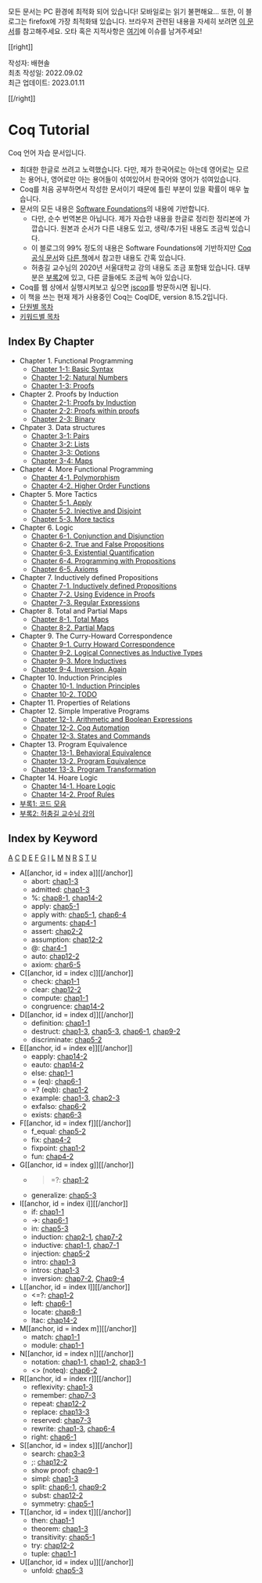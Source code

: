 모든 문서는 PC 환경에 최적화 되어 있습니다! 모바일로는 읽기 불편해요... 또한, 이 블로그는 firefox에 가장 최적화돼 있습니다. 브라우저 관련된 내용을 자세히 보려면 [이 문서](https://baehyunsol.github.io/Browser-Compatibility)를 참고해주세요. 오타 혹은 지적사항은 [여기](https://github.com/baehyunsol/CoqStudy/issues)에 이슈를 남겨주세요!

[[right]]

작성자: 배현솔\
최초 작성일: 2022.09.02\
최근 업데이트: 2023.01.11

[[/right]]

# Coq Tutorial

Coq 언어 자습 문서입니다.

- 최대한 한글로 쓰려고 노력했습니다. 다만, 제가 한국어로는 아는데 영어로는 모르는 용어나, 영어로만 아는 용어들이 섞여있어서 한국어와 영어가 섞여있습니다.
- Coq를 처음 공부하면서 작성한 문서이기 때문에 틀린 부분이 있을 확률이 매우 높습니다.
- 문서의 모든 내용은 [Software Foundations](https://softwarefoundations.cis.upenn.edu/)의 내용에 기반합니다.
  - 다만, 순수 번역본은 아닙니다. 제가 자습한 내용을 한글로 정리한 정리본에 가깝습니다. 원본과 순서가 다른 내용도 있고, 생략/추가된 내용도 조금씩 있습니다.
  - 이 블로그의 99% 정도의 내용은 Software Foundations에 기반하지만 [Coq 공식 문서](https://coq.inria.fr/refman/index.html)와 [다른 책](http://adam.chlipala.net/cpdt/)에서 참고한 내용도 간혹 있습니다.
  - 허충길 교수님의 2020년 서울대학교 강의 내용도 조금 포함돼 있습니다. 대부분은 [부록2](lectures.html)에 있고, 다른 글들에도 조금씩 녹아 있습니다.
- Coq를 웹 상에서 실행시켜보고 싶으면 [jscoq](https://coq.vercel.app/scratchpad.html)를 방문하시면 됩니다.
- 이 책을 쓰는 현재 제가 사용중인 Coq는 CoqIDE, version 8.15.2입니다.
- [단원별 목차](#index-by-chapter)
- [키워드별 목차](#index-by-keyword)

## Index By Chapter

- Chapter 1. Functional Programming
  - [Chapter 1-1: Basic Syntax](Chap1-1.html)
  - [Chapter 1-2: Natural Numbers](Chap1-2.html)
  - [Chapter 1-3: Proofs](Chap1-3.html)
- Chapter 2. Proofs by Induction
  - [Chapter 2-1: Proofs by Induction](Chap2-1.html)
  - [Chapter 2-2: Proofs within proofs](Chap2-2.html)
  - [Chapter 2-3: Binary](Chap2-3.html)
- Chpater 3. Data structures
  - [Chapter 3-1: Pairs](Chap3-1.html)
  - [Chapter 3-2: Lists](Chap3-2.html)
  - [Chapter 3-3: Options](Chap3-3.html)
  - [Chapter 3-4: Maps](Chap3-4.html)
- Chapter 4. More Functional Programming 
  - [Chapter 4-1. Polymorphism](Chap4-1.html)
  - [Chapter 4-2. Higher Order Functions](Chap4-2.html)
- Chapter 5. More Tactics
  - [Chapter 5-1. Apply](Chap5-1.html)
  - [Chapter 5-2. Injective and Disjoint](Chap5-2.html)
  - [Chapter 5-3. More tactics](Chap5-3.html)
- Chapter 6. Logic
  - [Chapter 6-1. Conjunction and Disjunction](Chap6-1.html)
  - [Chapter 6-2. True and False Propositions](Chap6-2.html)
  - [Chapter 6-3. Existential Quantification](Chap6-3.html)
  - [Chapter 6-4. Programming with Propositions](Chap6-4.html)
  - [Chapter 6-5. Axioms](Chap6-5.html)
- Chapter 7. Inductively defined Propositions
  - [Chapter 7-1. Inductively defined Propositions](Chap7-1.html)
  - [Chapter 7-2. Using Evidence in Proofs](Chap7-2.html)
  - [Chapter 7-3. Regular Expressions](Chap7-3.html)
- Chapter 8. Total and Partial Maps
  - [Chapter 8-1. Total Maps](Chap8-1.html)
  - [Chapter 8-2. Partial Maps](Chap8-2.html)
- Chapter 9. The Curry-Howard Correspondence
  - [Chapter 9-1. Curry Howard Correspondence](Chap9-1.html)
  - [Chapter 9-2. Logical Connectives as Inductive Types](Chap9-2.html)
  - [Chapter 9-3. More Inductives](Chap9-3.html)
  - [Chapter 9-4. Inversion, Again](Chap9-4.html)
- Chapter 10. Induction Principles
  - [Chapter 10-1. Induction Principles](Chap10-1.html)
  - [Chapter 10-2. TODO](Chap10-2.html)
- Chapter 11. Properties of Relations
- Chapter 12. Simple Imperative Programs
  - [Chapter 12-1. Arithmetic and Boolean Expressions](Chap12-1.html)
  - [Chpater 12-2. Coq Automation](Chap12-2.html)
  - [Chpater 12-3. States and Commands](Chap12-3.html)
- Chapter 13. Program Equivalence
  - [Chapter 13-1. Behavioral Equivalence](Chap13-1.html)
  - [Chapter 13-2. Program Equivalence](Chap13-2.html)
  - [Chapter 13-3. Program Transformation](Chap13-3.html)
- Chapter 14. Hoare Logic
  - [Chapter 14-1. Hoare Logic](Chap14-1.html)
  - [Chapter 14-2. Proof Rules](Chap14-2.html)
- [부록1: 코드 모음](Appendix.html)
- [부록2: 허충길 교수님 강의](lectures.html)

## Index by Keyword

[A](#indexa) [C](#indexc) [D](#indexd) [E](#indexe) [F](#indexf) [G](#indexg) [I](#indexi) [L](#indexl) [M](#indexm) [N](#indexn) [R](#indexr) [S](#indexs) [T](#indext) [U](#indexu)

- A[[anchor, id = index a]][[/anchor]]
  - abort: [chap1-3](Chap1-3.html#keywordabort)
  - admitted: [chap1-3](Chap1-3.html#keywordadmitted)
  - %: [chap8-1](Chap8-1.html#keywordampersand), [chap14-2](Chap14-2.html#keywordampersand)
  - apply: [chap5-1](Chap5-1.html#keywordapply)
  - apply with: [chap5-1](Chap5-1.html#keywordapplywith), [chap6-4](Chap6-4.html#keywordapplywith)
  - arguments: [chap4-1](Chap4-1.html#keywordarguments)
  - assert: [chap2-2](Chap2-2.html#keywordassert)
  - assumption: [chap12-2](Chap12-2.html#keywordassumption)
  - @: [char4-1](Chap4-1.html#keywordat)
  - auto: [chap12-2](Chap12-2.html#keywordauto)
  - axiom: [char6-5](Chap6-5.html#keywordaxiom)
- C[[anchor, id = index c]][[/anchor]]
  - check: [chap1-1](Chap1-1.html#keywordcheck)
  - clear: [chap12-2](Chap12-2.html#keywordclear)
  - compute: [chap1-1](Chap1-1.html#keywordcompute)
  - congruence: [chap14-2](Chap14-2.html#keywordcongruence)
- D[[anchor, id = index d]][[/anchor]]
  - definition: [chap1-1](Chap1-1.html#keyworddefinition)
  - destruct: [chap1-3](Chap1-3.html#keyworddestruct), [chap5-3](Chap5-3.html#keyworddestruct), [chap6-1](Chap6-1.html#keyworddestruct), [chap9-2](Chap9-2.html#keyworddestruct)
  - discriminate: [chap5-2](Chap5-2.html#keyworddiscriminate)
- E[[anchor, id = index e]][[/anchor]]
  - eapply: [chap14-2](Chap14-2.html#keywordeapply)
  - eauto: [chap14-2](Chap14-2.html#keywordeauto)
  - else: [chap1-1](Chap1-1.html#keywordif)
  - = (eq): [chap6-1](Chap6-1.html#notationeq)
  - =? (eqb): [chap1-2](Chap1-2.html#operatoreqb)
  - example: [chap1-3](Chap1-3.html#keywordexample), [chap2-3](Chap2-3.html#keywordexample)
  - exfalso: [chap6-2](Chap6-2.html#keywordexfalso)
  - exists: [chap6-3](Chap6-3.html#keywordexists)
- F[[anchor, id = index f]][[/anchor]]
  - f_equal: [chap5-2](Chap5-2.html#keywordfequal)
  - fix: [chap4-2](Chap4-2.html#keywordfix)
  - fixpoint: [chap1-2](Chap1-2.html#keywordfixpoint)
  - fun: [chap4-2](Chap4-2.html#keywordfun)
- G[[anchor, id = index g]][[/anchor]]
  - >=?: [chap1-2](Chap1-2.html#operatorgeb)
  - generalize: [chap5-3](Chap5-3.html#keywordgeneralize)
- I[[anchor, id = index i]][[/anchor]]
  - if: [chap1-1](Chap1-1.html#keywordif)
  - ->: [chap6-1](Chap6-1.html#notationimplies)
  - in: [chap5-3](Chap5-3.html#keywordin)
  - induction: [chap2-1](Chap2-1.html#keywordinduction), [chap7-2](Chap7-2.html#keywordinduction)
  - inductive: [chap1-1](Chap1-1.html#keywordinductive), [chap7-1](Chap7-1.html#keywordinductive)
  - injection: [chap5-2](Chap5-2.html#keywordinjection)
  - intro: [chap1-3](Chap1-3.html#keywordintro)
  - intros: [chap1-3](Chap1-3.html#keywordintros)
  - inversion: [chap7-2](Chap7-2.html#keywordinversion), [Chap9-4](Chap9-4.html)
- L[[anchor, id = index l]][[/anchor]]
  - <=?: [chap1-2](Chap1-2.html#operatorleb)
  - left: [chap6-1](Chap6-1.html#keywordleft)
  - locate: [chap8-1](Chap8-1.html#keywordlocate)
  - ltac: [chap14-2](Chap14-2.html#keywordltac)
- M[[anchor, id = index m]][[/anchor]]
  - match: [chap1-1](Chap1-1.html#keyworddefinition)
  - module: [chap1-1](Chap1-1.html#keywordmodule)
- N[[anchor, id = index n]][[/anchor]]
  - notation: [chap1-1](Chap1-1.html#keywordnotation), [chap1-2](Chap1-2.html#keywordnotation2), [chap3-1](Chap3-1.html#keywordnotation2)
  - <> (noteq): [chap6-2](Chap6-2.html#operatornoteq)
- R[[anchor, id = index r]][[/anchor]]
  - reflexivity: [chap1-3](Chap1-3.html#keywordreflexivity)
  - remember: [chap7-3](Chap7-3.html#keywordremember)
  - repeat: [chap12-2](Chap12-2.html#keywordrepeat)
  - replace: [chap13-3](Chap13-3.html#keywordreplace)
  - reserved: [chap7-3](Chap7-3.html#keywordreserved)
  - rewrite: [chap1-3](Chap1-3.html#keywordrewrite), [chap6-4](Chap6-4.html#keywordrewrite)
  - right: [chap6-1](Chap6-1.html#keywordright)
- S[[anchor, id = index s]][[/anchor]]
  - search: [chap3-3](Chap3-3.html#keywordsearch)
  - ;: [chap12-2](Chap12-2.html#keywordsemicolon)
  - show proof: [chap9-1](Chap9-1.html#keywordshowproof)
  - simpl: [chap1-3](Chap1-3.html#keywordsimpl)
  - split: [chap6-1](Chap6-1.html#keywordsplit), [chap9-2](Chap9-2.html#keywordsplit)
  - subst: [chap12-2](Chap12-2.html#keywordsubst)
  - symmetry: [chap5-1](Chap5-1.html#keywordsymmetry)
- T[[anchor, id = index t]][[/anchor]]
  - then: [chap1-1](Chap1-1.html#keywordif)
  - theorem: [chap1-3](Chap1-3.html#keywordtheorem)
  - transitivity: [chap5-1](Chap5-1.html#keywordtransitivity)
  - try: [chap12-2](Chap12-2.html#keywordtry)
  - tuple: [chap1-1](Chap1-1.html#concepttuple)
- U[[anchor, id = index u]][[/anchor]]
  - unfold: [chap5-3](Chap5-3.html#keywordunfold)